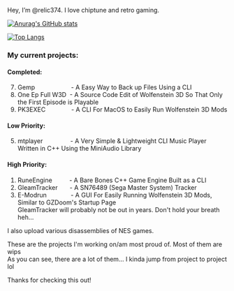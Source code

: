 Hey, I’m @relic374. I love chiptune and retro gaming. 

[![Anurag's GitHub stats](https://github-readme-stats.vercel.app/api?username=relic374&theme=cobalt)](https://github.com/anuraghazra/github-readme-stats)

[![Top Langs](https://github-readme-stats.vercel.app/api/top-langs/?username=relic374&hide=javascript,html&layout=compact&theme=synthwave)](https://github.com/anuraghazra/github-readme-stats)

### My current projects:<br>
#### Completed:<br>
7.  Gemp                     - A Easy Way to Back up Files Using a CLI
8.  One Ep Full W3D  - A Source Code Edit of Wolfenstein 3D So That Only the First Episode is Playable
9.  PK3EXEC               - A CLI For MacOS to Easily Run Wolfenstein 3D Mods
#### Low Priority:<br>
5.  mtplayer                - A Very Simple & Lightweight CLI Music Player Written in C++ Using the MiniAudio Library
#### High Priority:<br>
1.  RuneEngine          - A Bare Bones C++ Game Engine Built as a CLI
3.  GleamTracker       - A SN76489 (Sega Master System) Tracker 
10. E-Modrun              - A GUI For Easily Running Wolfenstein 3D Mods, Similar to GZDoom's Startup Page<br>
GleamTracker will probably not be out in years. Don't hold your breath heh...

I also upload various disassemblies of NES games.<br>

These are the projects I'm working on/am most proud of. Most of them are wips<br>
As you can see, there are a lot of them... I kinda jump from project to project lol<br>

Thanks for checking this out!
